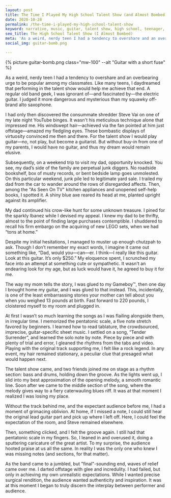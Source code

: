 ```yaml
---
layout: post
title: The Time I Played My High School Talent Show (and Almost Bombed)
date: 2020-10-28
permalink: /the-time-i-played-my-high-school-talent-show
keyword: narrative, music, guitar, talent show, high school, teenager, steve vai, shredding, adolescence, coming of age
seo_title: The High School Talent Show (I Almost Bombed)
meta: 'As a weird, nerdy teen I had a tendency to overshare and an overbearing urge to be popular among my classmates. Like many teens, I daydreamed that performing in the talent show would help me achieve that end.'
social_img: guitar-bomb.png

---
```


{% picture guitar-bomb.png class="mw-100" --alt "Guitar with a short fuse" %}

As a weird, nerdy teen I had a tendency to overshare and an overbearing urge to be popular among my classmates. Like many teens, I daydreamed that performing in the talent show would help me achieve that end. A regular old band geek, I was ignorant of—and fascinated by—the electric guitar. I judged it more dangerous and mysterious than my squawky off-brand alto saxophone.

I had only then discovered the consummate shredder Steve Vai on one of my late night YouTube binges. It wasn't his meticulous technique alone that impressed me. His windswept hair—achieved via the fan pointed at him just offstage—amazed my fledgling eyes. These bombastic displays of virtuosity convinced me then and there. For the talent show I would play guitar—no, not play, but become a guitarist. But without buy-in from one of my parents, I would have no guitar, and thus my dream would remain elusive.

Subsequently, on a weekend trip to visit my dad, opportunity knocked. You see, my dad’s side of the family are perpetual junk diggers. No roadside bookshelf, box of musty records, or bent bedside lamp goes unmolested. On this particular weekend, junk pile led to legitimate yard sale. I trailed my dad from the car to wander around the rows of disregarded affects. Then, among the "As Seen On TV" kitchen appliances and unopened self-help books, I spotted it. A shiny blue axe reared its head at me, planted upright against its amplifier.

My dad continued his crow-like hunt for some unknown treasure. I pined for the sparkly Ibanez while I devised my appeal. I knew my dad to be thrifty, almost to the point of finding large purchases contemptible. I shuddered to recall his firm embargo on the acquiring of new LEGO sets, when we had “tons at home.”

Despite my initial hesitations, I managed to muster up enough chutzpah to ask. Though I don’t remember my exact words, I imagine it came out something like, “Dad, would you—can—er. I think—I really like this guitar. Look at this guitar. It’s only $250.” My eloquence spent, I scrunched my face into an attempt at something cute or sympathetic. It wasn't an endearing look for my age, but as luck would have it, he agreed to buy it for me.

The way my mom tells the story, I was glued to my Gameboy™, then one day I brought home my guitar, and I was glued to that instead. This, incidentally, is one of the least embarrassing stories your mother can tell about you when you weighed 13 pounds at birth. Fast forward to 220 pounds, I cloistered myself to my room and plugged in.

At first I wasn’t so much learning the songs as I was flailing alongside them, in irregular time. I memorized the pentatonic scale, a five note stretch favored by beginners. I learned how to read tablature, the crowdsourced, imprecise, guitar-specific sheet music. I settled on a song, “Tender Surrender”, and learned the solo note by note. Piece by piece and with plenty of trial and error, I gleaned the rhythms from the tabs and video. Playing with the original track supporting me, I felt like a rock legend. In any event, my hair remained stationary, a peculiar clue that presaged what would happen next.

The talent show came, and two friends joined me on stage as a rhythm section: bass and drums, holding down the groove. As the lights went up, I slid into my best approximation of the opening melody, a smooth romantic line. Soon after we came to the middle section of the song, where the melody gives way to a fiery caterwauling blues riff. It was at that moment I realized I was losing my place.

Without the track behind me, and the expectant audience before me, I had a moment of grimacing oblivion. At home, if I missed a note, I could still hear the original lead guitar part and pick up where I left off. Here, I could feel the expectation of the room, and Steve remained elsewhere.

Then, something clicked, and I felt the groove again. I still had that pentatonic scale in my fingers. So, I leaned in and overused it, doing a sputtering caricature of the great artist. To my surprise, the audience hooted praise at us all the same. In reality I was the only one who knew I was missing notes (and sections, for that matter).

As the band came to a jumbled, but "final"-sounding end, waves of relief came over me. I darted offstage with glee and incredulity. I had failed, but only in achieving my own unrealistic expectations. While I wanted precise surgical rendition, the audience wanted authenticity and inspiration. It was at this moment I began to truly discern the interplay between performer and audience.
